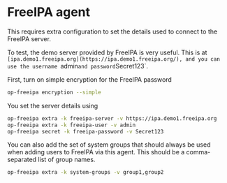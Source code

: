 <!--
SPDX-FileCopyrightText: © 2024 Christopher Woods <Christopher.Woods@bristol.ac.uk>
SPDX-License-Identifier: CC0-1.0
-->

# FreeIPA agent

This requires extra configuration to set the details used to connect
to the FreeIPA server.

To test, the demo server provided by FreeIPA is very useful.
This is at `[ipa.demo1.freeipa.org](https://ipa.demo1.freeipa.org/),
and you can use the username `admin` and password `Secret123`.

First, turn on simple encryption for the FreeIPA password

```bash
op-freeipa encryption --simple
```

You set the server details using

```bash
op-freeipa extra -k freeipa-server -v https://ipa.demo1.freeipa.org
op-freeipa extra -k freeipa-user -v admin
op-freeipa secret -k freeipa-password -v Secret123
```

You can also add the set of system groups that should always be used
when adding users to FreeIPA via this agent. This should be a
comma-separated list of group names.

```bash
op-freeipa extra -k system-groups -v group1,group2
```

